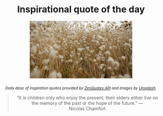 
<div align="center">

# Inspirational quote of the day

<img src="./data/photo.jpeg" alt="Beautiful nature photo" width="320" height="180">

<sub><i>Daily dose of inspiration quotes provided by [ZenQuotes API](https://zenquotes.io/) and images by [Unsplash](https://unsplash.com/).</i></sub>


<blockquote>&ldquo;It is children only who enjoy the present; their elders either live on the memory of the past or the hope of the future.&rdquo; &mdash; <footer>Nicolas Chamfort</footer></blockquote>

</div>
